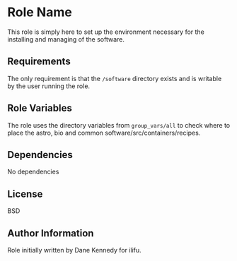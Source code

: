 Role Name
=========

This role is simply here to set up the environment necessary for the installing and managing of the software.

Requirements
------------

The only requirement is that the `/software` directory exists and is writable by the user running the role.

Role Variables
--------------

The role uses the directory variables from `group_vars/all` to check where to place the astro, bio and common software/src/containers/recipes.

Dependencies
------------

No dependencies

<!-- Example Playbook
----------------



Including an example of how to use your role (for instance, with variables passed in as parameters) is always nice for users too:

    - hosts: servers
      roles:
         - { role: username.rolename, x: 42 } -->

License
-------

BSD

Author Information
------------------

Role initially written by Dane Kennedy for ilifu.